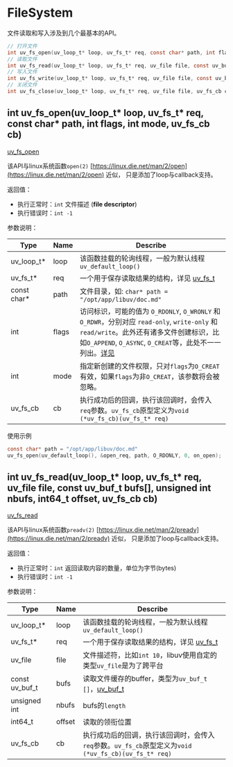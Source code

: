 # FileSystem

文件读取和写入涉及到几个最基本的API。
```c
// 打开文件
int uv_fs_open(uv_loop_t* loop, uv_fs_t* req, const char* path, int flags, int mode, uv_fs_cb cb)
// 读取文件
int uv_fs_read(uv_loop_t* loop, uv_fs_t* req, uv_file file, const uv_buf_t bufs[], unsigned int nbufs, int64_t offset, uv_fs_cb cb)
// 写入文件
int uv_fs_write(uv_loop_t* loop, uv_fs_t* req, uv_file file, const uv_buf_t bufs[], unsigned int nbufs, int64_t offset, uv_fs_cb cb)
// 关闭文件
int uv_fs_close(uv_loop_t* loop, uv_fs_t* req, uv_file file, uv_fs_cb cb)
```

## int uv_fs_open(uv_loop_t* loop, uv_fs_t* req, const char* path, int flags, int mode, uv_fs_cb cb)
[uv_fs_open](http://docs.libuv.org/en/v1.x/fs.html#c.uv_fs_open)

该API与linux系统函数`open(2)` [https://linux.die.net/man/2/open](https://linux.die.net/man/2/open) 近似，
只是添加了loop与callback支持。

返回值：
+ 执行正常时：`int` 文件描述 (__file descriptor__)
+ 执行错误时：`int -1`

参数说明：

|    Type     | Name   | Describe |
| ----------  | ------ | -------- |
| uv_loop_t*  | loop   | 该函数挂载的轮询线程，一般为默认线程 `uv_default_loop()` |
| uv_fs_t*    | req    | 一个用于保存读取结果的结构，详见 [uv_fs_t](http://docs.libuv.org/en/v1.x/loop.html#c.uv_fs_t) |
| const char* | path   | 文件目录，如: `char* path = "/opt/app/libuv/doc.md"` |
| int         | flags  | 访问标识，可能的值为 `O_RDONLY`, `O_WRONLY` 和 `O_RDWR`，分别对应 `read-only`, `write-only` 和 `read/write`。此外还有诸多文件创建标识，比如`O_APPEND`, `O_ASYNC`, `O_CREAT`等，此处不一一列出。[详见](https://linux.die.net/man/2/open) |
| int         | mode   | 指定新创建的文件权限，只对`flags`为`O_CREAT`有效，如果`flags`为非`O_CREAT`，该参数将会被忽略。|
| uv_fs_cb    | cb     | 执行成功后的回调，执行该回调时，会传入`req`参数。`uv_fs_cb`原型定义为`void (*uv_fs_cb)(uv_fs_t* req)` |

使用示例
```c
const char* path = "/opt/app/libuv/doc.md"
uv_fs_open(uv_default_loop(), &open_req, path, O_RDONLY, 0, on_open);
```

## int uv_fs_read(uv_loop_t* loop, uv_fs_t* req, uv_file file, const uv_buf_t bufs[], unsigned int nbufs, int64_t offset, uv_fs_cb cb)
[uv_fs_read](http://docs.libuv.org/en/v1.x/fs.html#c.uv_fs_read)

该API与linux系统函数`preadv(2)` [https://linux.die.net/man/2/preadv](https://linux.die.net/man/2/preadv) 近似，
只是添加了loop与callback支持。

返回值：
+ 执行正常时：`int` 返回读取内容的数量，单位为字节(bytes)
+ 执行错误时：`int -1`

参数说明：

|     Type       | Name   | Describe |
| -------------- | ------ | -------- |
| uv_loop_t*     | loop   | 该函数挂载的轮询线程，一般为默认线程 `uv_default_loop()` |
| uv_fs_t*       | req    | 一个用于保存读取结果的结构，详见 [uv_fs_t](http://docs.libuv.org/en/v1.x/loop.html#c.uv_fs_t) |
| uv_file        | file   | 文件描述符，比如`int 10`，libuv使用自定的类型`uv_file`是为了跨平台 |
| const uv_buf_t | bufs   | 读取文件缓存的buffer，类型为`uv_buf_t []`，[uv_buf_t](http://docs.libuv.org/en/v1.x/misc.html#c.uv_buf_t) |
| unsigned int   | nbufs  | bufs的`length` |
| int64_t        | offset | 读取的领衔位置 |
| uv_fs_cb       | cb     | 执行成功后的回调，执行该回调时，会传入`req`参数。`uv_fs_cb`原型定义为`void (*uv_fs_cb)(uv_fs_t* req)` |

